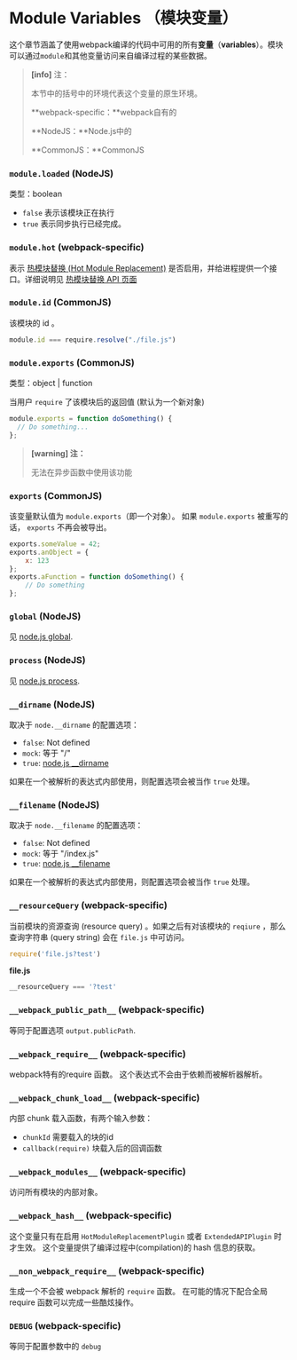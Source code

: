 # Module Variables （模块变量）

这个章节涵盖了使用webpack编译的代码中可用的所有**变量**（**variables**）。模块可以通过`module`和其他变量访问来自编译过程的某些数据。

> **\[info\]** 注：
>
> 本节中的括号中的环境代表这个变量的原生环境。
>
> **webpack-specific：**webpack自有的
>
> **NodeJS：**Node.js中的
>
> **CommonJS：**CommonJS

### `module.loaded` \(NodeJS\)

类型：boolean

* `false` 表示该模块正在执行
* `true` 表示同步执行已经完成。

### `module.hot` \(webpack-specific\)

表示 [热模块替换 \(Hot Module Replacement\)](/concepts/hot-module-replacement) 是否启用，并给进程提供一个接口。详细说明见 [热模块替换 API 页面](//API/HMR.md)

### `module.id` \(CommonJS\)

该模块的 id 。

```js
module.id === require.resolve("./file.js")
```

### `module.exports` \(CommonJS\)

类型：object  \| function

当用户 `require` 了该模块后的返回值 \(默认为一个新对象\)

```js
module.exports = function doSomething() {
  // Do something...
};
```

> **\[warning\] 注：**
>
> 无法在异步函数中使用该功能

### `exports` \(CommonJS\)

该变量默认值为 `module.exports`（即一个对象）。 如果 `module.exports` 被重写的话， `exports` 不再会被导出。

```javascript
exports.someValue = 42;
exports.anObject = {
    x: 123
};
exports.aFunction = function doSomething() {
    // Do something
};
```

### `global` \(NodeJS\)

见 [node.js global](http://nodejs.org/api/globals.html#globals_global).

### `process` \(NodeJS\)

见 [node.js process](http://nodejs.org/api/process.html).

### `__dirname` \(NodeJS\)

取决于 `node.__dirname` 的配置选项：

* `false`: Not defined
* `mock`: 等于 "/"
* `true`: [node.js \_\_dirname](http://nodejs.org/api/globals.html#globals_dirname)

如果在一个被解析的表达式内部使用，则配置选项会被当作 `true` 处理。

### `__filename` \(NodeJS\)

取决于 `node.__filename` 的配置选项：

* `false`: Not defined
* `mock`: 等于 "/index.js"
* `true`: [node.js \_\_filename](http://nodejs.org/api/globals.html#globals_filename)

如果在一个被解析的表达式内部使用，则配置选项会被当作 `true` 处理。

### `__resourceQuery` \(webpack-specific\)

当前模块的资源查询 \(resource query\) 。如果之后有对该模块的 `reqiure` ，那么查询字符串 \(query string\) 会在 `file.js` 中可访问。

```javascript
require('file.js?test')
```

**file.js**

```javascript
__resourceQuery === '?test'
```

### `__webpack_public_path__` \(webpack-specific\)

等同于配置选项 `output.publicPath`.

### `__webpack_require__` \(webpack-specific\)

webpack特有的require 函数。 这个表达式不会由于依赖而被解析器解析。

### `__webpack_chunk_load__` \(webpack-specific\)

内部 chunk 载入函数，有两个输入参数：

* `chunkId` 需要载入的块的id
* `callback(require)` 块载入后的回调函数

### `__webpack_modules__` \(webpack-specific\)

访问所有模块的内部对象。

### `__webpack_hash__` \(webpack-specific\)

这个变量只有在启用 `HotModuleReplacementPlugin` 或者 `ExtendedAPIPlugin` 时才生效。 这个变量提供了编译过程中\(compilation\)的 hash 信息的获取。

### `__non_webpack_require__` \(webpack-specific\)

生成一个不会被 webpack  解析的 `require` 函数。 在可能的情况下配合全局 require 函数可以完成一些酷炫操作。

### `DEBUG`  \(webpack-specific\)

等同于配置参数中的 `debug`



